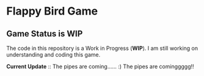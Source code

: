 # Flappy Bird Game

## Game Status is WIP

The code in this repository is a Work in Progress (**WIP**).
I am still working on understanding and coding this game.

**Current Update** :: The pipes are coming...... :) The pipes are cominggggg!!
